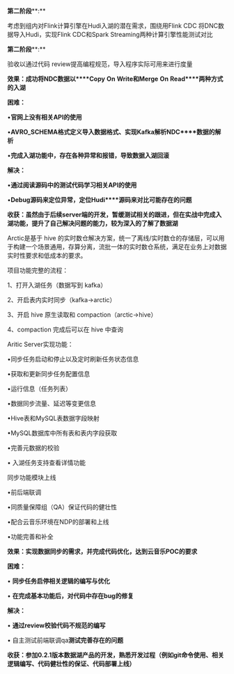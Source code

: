 **第二阶段****:**

考虑到组内对Flink计算引擎在Hudi入湖的潜在需求，围绕用Flink CDC 将DNC数据导入Hudi，实现Flink CDC和Spark Streaming两种计算引擎性能测试对比



**第二阶段****:**

验收以通过代码 review提高编程规范，导入程序实际可用来进行度量



**效果：成功将****NDC****数据以****Copy** **On** **Write****和****Merge** **On** **Read****两种方式的入湖**



**困难：**

•**官网上没有相关****API****的使用**

•**AVRO_SCHEMA****格式定义导入数据格式、实现****Kafka****解析****NDC****数据的解析**

•**完成入湖功能中，存在各种异常和报错，导致数据入湖回滚**



**解决：**

•**通过阅读源码中的测试代码学习相关****API****的使用**

•**Debug****源码来定位异常，定位****Hudi****源码来对比可能存在的问题**



**收获：虽然由于后续****server****端的开发，暂缓测试相关的跟进，但在实战中完成入湖功能，提升了自己解决问题的能力，较为深入的了解了数据湖**





Arctic是基于 hive 的实时数仓解决方案，统一了离线/实时数仓的存储层，可以用于构建一个场景通用，存算分离，流批一体的实时数仓系统，满足在业务上对数据实时性要求和低成本的要求。





项目功能完整的流程：

1、打开入湖任务（数据写到 kafka）

2、开启表内实时同步（kafka->arctic）

3、开启 hive 原生读取和 compaction（arctic->hive）

4、compaction 完成后可以在 hive 中查询



Aritic Server实现功能：

•同步任务启动和停止以及定时刷新任务状态信息

•获取和更新同步任务配置信息

•运行信息（任务列表）

•数据同步流量、延迟等变更信息

•Hive表和MySQL表数据字段映射

•MySQL数据库中所有表和表内字段获取

•完善元数据的校验

• 入湖任务支持查看详情功能



同步功能模块上线

•前后端联调

•同质量保障组（QA）保证代码的健壮性

•配合云音乐环境在NDP的部署和上线

•功能完善和补全





**效果：实现数据同步的需求，并完成代码优化，达到云音乐****POC****的要求**



**困难：**

• **同步任务启停相关逻辑的编写与优化**

• **在完成基本功能后，对代码中存在****bug****的修复**



**解决：**

• **通过review校验代码不规范的编写**

• 自主测试前端联调qa**测试完善存在的问题**



**收获：参加0.2.1版本数据湖产品的开发，熟悉开发过程（例如git命令使用、相关逻辑编写、代码健壮性的保证、代码部署上线）**